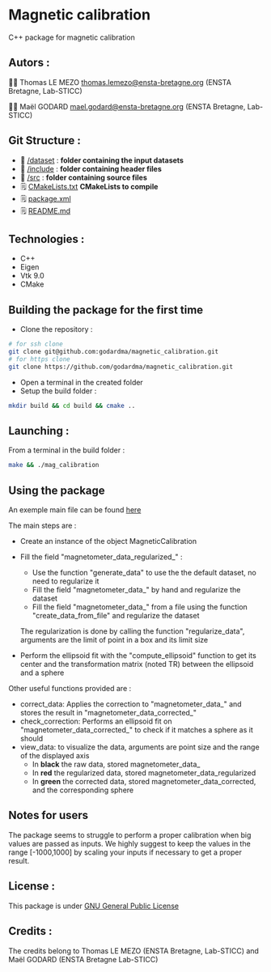 # Magnetic calibration

C++ package for magnetic calibration

## Autors :

:teacher: Thomas LE MEZO <thomas.lemezo@ensta-bretagne.org> (ENSTA Bretagne, Lab-STICC)

:teacher: Maël GODARD <mael.godard@ensta-bretagne.org> (ENSTA Bretagne, Lab-STICC)

## Git Structure :

* :file_folder: [/dataset](dataset) : **folder containing the input datasets**
* :file_folder: [/include](include) : **folder containing header files**
* :file_folder: [/src](src) : **folder containing source files**
* :spiral_notepad: [CMakeLists.txt](CMakeLists.txt)    **CMakeLists to compile**
* :spiral_notepad: [package.xml](package.xml)
* :spiral_notepad: [README.md](README.md)

## Technologies :

* C++
* Eigen
* Vtk 9.0
* CMake


## Building the package for the first time

* Clone the repository :
```bash
# for ssh clone
git clone git@github.com:godardma/magnetic_calibration.git
# for https clone
git clone https://github.com/godardma/magnetic_calibration.git
```
* Open a terminal in the created folder
* Setup the build folder :
```bash
mkdir build && cd build && cmake ..
```


## Launching :
From a terminal in the build folder :
```bash
make && ./mag_calibration
```

## Using the package
An exemple main file can be found [here](src/main.cpp)

The main steps are :
* Create an instance of the object MagneticCalibration
* Fill the field "magnetometer_data_regularized_" :
    * Use the function "generate_data" to use the the default dataset, no need to regularize it
    * Fill the field "magnetometer_data_" by hand and regularize the dataset
    * Fill the field "magnetometer_data_" from a file using the function "create_data_from_file" and regularize the dataset
    
    The regularization is done by calling the function "regularize_data", arguments are the limit of point in a box and its limit size 
* Perform the ellipsoid fit with the "compute_ellipsoid" function to get its center and the transformation matrix (noted TR) between the ellipsoid and a sphere

Other useful functions provided are :
* correct_data: Applies the correction to "magnetometer_data_" and stores the result in "magnetometer_data_corrected_"
* check_correction: Performs an ellipsoid fit on "magnetometer_data_corrected_" to check if it matches a sphere as it should
* view_data: to visualize the data, arguments are point size and the range of the displayed axis
    * In **black** the raw data, stored magnetometer_data_
    * In **red** the regularized data, stored magnetometer_data_regularized
    * In **green** the corrected data, stored magnetometer_data_corrected, and the corresponding sphere
 
## Notes for users
The package seems to struggle to perform a proper calibration when big values are passed as inputs. We highly suggest to keep the values in the range [-1000,1000] by scaling your inputs if necessary to get a proper result. 

## License :
This package is under [GNU General Public License](https://www.gnu.org/licenses/gpl-3.0.html)

## Credits :
The credits belong to Thomas LE MEZO (ENSTA Bretagne, Lab-STICC) and Maël GODARD (ENSTA Bretagne Lab-STICC)


